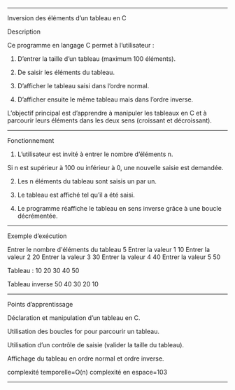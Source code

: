 


---

Inversion des éléments d’un tableau en C

 Description

Ce programme en langage C permet à l’utilisateur :

1. D’entrer la taille d’un tableau (maximum 100 éléments).


2. De saisir les éléments du tableau.


3. D’afficher le tableau saisi dans l’ordre normal.


4. D’afficher ensuite le même tableau mais dans l’ordre inverse.



L’objectif principal est d’apprendre à manipuler les tableaux en C et à parcourir leurs éléments dans les deux sens (croissant et décroissant).


---

 Fonctionnement

1. L’utilisateur est invité à entrer le nombre d’éléments n.

Si n est supérieur à 100 ou inférieur à 0, une nouvelle saisie est demandée.



2. Les n éléments du tableau sont saisis un par un.


3. Le tableau est affiché tel qu’il a été saisi.


4. Le programme réaffiche le tableau en sens inverse grâce à une boucle décrémentée.




---

 Exemple d’exécution

Entrer le nombre d'éléments du tableau     5
Entrer la valeur 1    10
Entrer la valeur 2    20
Entrer la valeur 3    30
Entrer la valeur 4    40
Entrer la valeur 5    50

Tableau :
10      20      30      40      50

Tableau inverse
50      40      30      20      10


---

 Points d’apprentissage

Déclaration et manipulation d’un tableau en C.

Utilisation des boucles for pour parcourir un tableau.

Utilisation d’un contrôle de saisie (valider la taille du tableau).

Affichage du tableau en ordre normal et ordre inverse.


complexité temporelle=O(n)
complexité en espace=103



---
